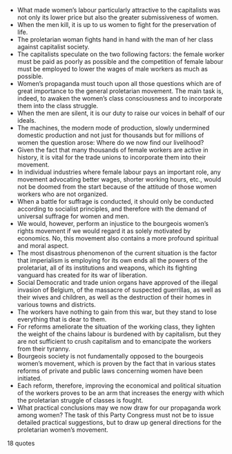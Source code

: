  - What made women’s labour particularly attractive to the capitalists was not only its lower price but also the greater submissiveness of women.
 - When the men kill, it is up to us women to fight for the preservation of life.
 - The proletarian woman fights hand in hand with the man of her class against capitalist society.
 - The capitalists speculate on the two following factors: the female worker must be paid as poorly as possible and the competition of female labour must be employed to lower the wages of male workers as much as possible.
 - Women’s propaganda must touch upon all those questions which are of great importance to the general proletarian movement. The main task is, indeed, to awaken the women’s class consciousness and to incorporate them into the class struggle.
 - When the men are silent, it is our duty to raise our voices in behalf of our ideals.
 - The machines, the modern mode of production, slowly undermined domestic production and not just for thousands but for millions of women the question arose: Where do we now find our livelihood?
 - Given the fact that many thousands of female workers are active in history, it is vital for the trade unions to incorporate them into their movement.
 - In individual industries where female labour pays an important role, any movement advocating better wages, shorter working hours, etc., would not be doomed from the start because of the attitude of those women workers who are not organized.
 - When a battle for suffrage is conducted, it should only be conducted according to socialist principles, and therefore with the demand of universal suffrage for women and men.
 - We would, however, perform an injustice to the bourgeois women’s rights movement if we would regard it as solely motivated by economics. No, this movement also contains a more profound spiritual and moral aspect.
 - The most disastrous phenomenon of the current situation is the factor that imperialism is employing for its own ends all the powers of the proletariat, all of its institutions and weapons, which its fighting vanguard has created for its war of liberation.
 - Social Democratic and trade union organs have approved of the illegal invasion of Belgium, of the massacre of suspected guerrillas, as well as their wives and children, as well as the destruction of their homes in various towns and districts.
 - The workers have nothing to gain from this war, but they stand to lose everything that is dear to them.
 - For reforms ameliorate the situation of the working class, they lighten the weight of the chains labour is burdened with by capitalism, but they are not sufficient to crush capitalism and to emancipate the workers from their tyranny.
 - Bourgeois society is not fundamentally opposed to the bourgeois women’s movement, which is proven by the fact that in various states reforms of private and public laws concerning women have been initiated.
 - Each reform, therefore, improving the economical and political situation of the workers proves to be an arm that increases the energy with which the proletarian struggle of classes is fought.
 - What practical conclusions may we now draw for our propaganda work among women? The task of this Party Congress must not be to issue detailed practical suggestions, but to draw up general directions for the proletarian women’s movement.

18 quotes
